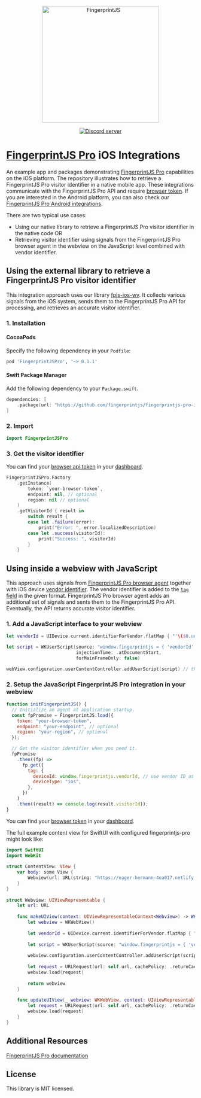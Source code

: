 <p align="center">
  <a href="https://fingerprintjs.com">
    <img src="https://user-images.githubusercontent.com/10922372/129346814-a4e95dbf-cd27-49aa-ae7c-f23dae63b792.png" alt="FingerprintJS" width="312px" />
  </a>
</p>
<p align="center">
  <a href="https://discord.gg/39EpE2neBg">
    <img src="https://img.shields.io/discord/852099967190433792?style=logo&label=Discord&logo=Discord&logoColor=white" alt="Discord server">
  </a>
</p>

# [FingerprintJS Pro](https://fingerprintjs.com/) iOS Integrations

An example app and packages demonstrating [FingerprintJS Pro](https://fingerprintjs.com/) capabilities on the iOS platform. The repository illustrates how to retrieve a FingerprintJS Pro visitor identifier in a native mobile app. These integrations communicate with the FingerprintJS Pro API and require [browser token](https://dev.fingerprintjs.com/docs). If you are interested in the Android platform, you can also check our [FingerprintJS Pro Android integrations](https://github.com/fingerprintjs/fingerprintjs-pro-android-webview).

There are two typical use cases:
- Using our native library to retrieve a FingerprintJS Pro visitor identifier in the native code OR
- Retrieving visitor identifier using signals from the FingerprintJS Pro browser agent in the webview on the JavaScript level combined with vendor identifier.

## Using the external library to retrieve a FingerprintJS Pro visitor identifier
This integration approach uses our library [fpjs-ios-wv](https://github.com/fingerprintjs/fingerprintjs-pro-ios-webview/tree/master/fpjs-ios-wv). It collects various signals from the iOS system, sends them to the FingerprintJS Pro API for processing, and retrieves an accurate visitor identifier.

### 1. Installation

#### CocoaPods

Specify the following dependency in your `Podfile`:

```ruby
pod 'FingerprintJSPro', '~> 0.1.1'
```

#### Swift Package Manager

Add the following dependency to your `Package.swift`.

```swift
dependencies: [
    .package(url: "https://github.com/fingerprintjs/fingerprintjs-pro-ios-integrations", .upToNextMajor(from: "0.1.0"))
]
```

### 2. Import

```swift
import FingerprintJSPro
```

### 3. Get the visitor identifier
You can find your [browser api token](https://dev.fingerprintjs.com/docs) in your [dashboard](https://dashboard.fingerprintjs.com/subscriptions/).

```swift
FingerprintJSPro.Factory
    .getInstance(
        token: `your-browser-token`,
        endpoint: nil, // optional
        region: nil // optional
    )
    .getVisitorId { result in
        switch result {
        case let .failure(error):
            print("Error: ", error.localizedDescription)
        case let .success(visitorId):
            print("Success: ", visitorId)
        }
    }
```

## Using inside a webview with JavaScript
This approach uses signals from [FingerprintJS Pro browser agent](https://dev.fingerprintjs.com/docs/quick-start-guide#js-agent) together with iOS device [vendor identifier](https://developer.apple.com/documentation/uikit/uidevice/1620059-identifierforvendor). The vendor identifier is added to the [`tag` field](https://dev.fingerprintjs.com/docs#tagging-your-requests) in the given format. FingerprintJS Pro browser agent adds an additional set of signals and sents them to the FingerprintJS Pro API. Eventually, the API returns accurate visitor identifier.

### 1. Add a JavaScript interface to your webview

```swift
let vendorId = UIDevice.current.identifierForVendor.flatMap { "'\($0.uuidString)'" } ?? "undefined"

let script = WKUserScript(source: "window.fingerprintjs = { 'vendorId' : \(vendorId) }",
                          injectionTime: .atDocumentStart,
                          forMainFrameOnly: false)

webView.configuration.userContentController.addUserScript(script) // the webview should contain a webpage with injected and configured fingerprintjs-pro

```

### 2. Setup the JavaScript FingerprintJS Pro integration in your webview

```js
function initFingerprintJS() {
  // Initialize an agent at application startup.
  const fpPromise = FingerprintJS.load({
    token: "your-browser-token",
    endpoint: "your-endpoint", // optional
    region: "your-region", // optional
  });

  // Get the visitor identifier when you need it.
  fpPromise
    .then((fp) =>
      fp.get({
        tag: {
          deviceId: window.fingerprintjs.vendorId, // use vendor ID as device ID
          deviceType: "ios",
        },
      })
    )
    .then((result) => console.log(result.visitorId));
}
```
You can find your [browser token](https://dev.fingerprintjs.com/docs) in your [dashboard](https://dashboard.fingerprintjs.com/subscriptions/).

The full example content view for SwiftUI with configured fingerprintjs-pro might look like:
```swift
import SwiftUI
import WebKit
 
struct ContentView: View {
    var body: some View {
        Webview(url: URL(string: "https://eager-hermann-4ea017.netlify.app")!) // this URL should refer to the webpage with injected and configured fingerprintjs-pro
    }
}
 
struct Webview: UIViewRepresentable {
    let url: URL
 
    func makeUIView(context: UIViewRepresentableContext<Webview>) -> WKWebView {
        let webview = WKWebView()
 
        let vendorId = UIDevice.current.identifierForVendor.flatMap { "'\($0.uuidString)'" } ?? "undefined"
        
        let script = WKUserScript(source: "window.fingerprintjs = { 'vendorId' : \(vendorId) }", injectionTime: .atDocumentStart, forMainFrameOnly: false)
 
        webview.configuration.userContentController.addUserScript(script) 
 
        let request = URLRequest(url: self.url, cachePolicy: .returnCacheDataElseLoad)
        webview.load(request)
 
        return webview
    }
 
    func updateUIView(_ webview: WKWebView, context: UIViewRepresentableContext<Webview>) {
        let request = URLRequest(url: self.url, cachePolicy: .returnCacheDataElseLoad)
        webview.load(request)
    }
}
```

## Additional Resources
[FingerprintJS Pro documentation](https://dev.fingerprintjs.com/docs)

## License
This library is MIT licensed.
